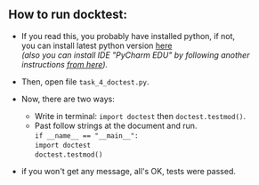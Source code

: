 ## How to run docktest:
* If you read this, you probably have installed python,
if not,\
you can install latest python version [here](https://www.python.org/downloads/) \
_(also you can install IDE "PyCharm EDU" by following another instructions [from here](https://www.jetbrains.com/help/pycharm/installation-guide.html))._
* Then, open file `task_4_doctest.py`.
* Now, there are two ways:
     * Write in terminal:
`import doctest` then `doctest.testmod()`.
    * Past follow strings at the document and run.\
     `if __name__ == "__main__":` \
        `import doctest` \
        `doctest.testmod()`

* if you won't get any message, all's OK, tests were passed.
